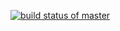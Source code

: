 [![build status of master](https://travis-ci.org/bunny87/Triangle567.svg?branch=master)](https://travis-ci.org/bunny87/Triangle567)
